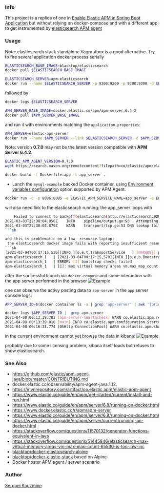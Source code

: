 ### Info

This project is a replica of one in [Enable Elastic APM in Spring Boot Application](https://bhuwanupadhyay.github.io/posts/enable-elastic-apm-in-spring-boot-application) but without relying on docker-compose and
with a different app to get instrumented by [elasticsearch APM agent](https://www.elastic.co/guide/en/apm/agent/java/1.x/supported-technologies-details.html)

### Usage

Note: elasticsearch stack standalone Vagrantbox is a good alternative. Try to fire several application docker process serially
```sh
ELASTICSEARCH_BASE_IMAGE=blacktop/elasticsearch
docker pull $ELASTICSEARCH_BASE_IMAGE
```
```sh
ELASTICSEARCH_SERVER=apm-elasticsearch
docker run --name $ELASTICSEARCH_SERVER -p 9200:9200 -p 9300:9300 -d $ELASTICSEARCH_BASE_IMAGE
```
followed by
```sh
docker logs $ELASTICSEARCH_SERVER

```
```sh
APM_SERVER_BASE_IMAGE=docker.elastic.co/apm/apm-server:6.4.2
docker pull $APM_SERVER_BASE_IMAGE
```
and run it with environments matching the `application.properties`:
```sh
APM_SERVER=elastic-apm-server
docker run --name $APM_SERVER --link $ELASTICSEARCH_SERVER -d $APM_SERVER_BASE_IMAGE
```
Note:  version __0.7.0__ may not be the latest version compatible with __APM Server 6.4.2__.

```sh
ELASTIC_APM_AGENT_VERSION=0.7.0
wget https://search.maven.org/remotecontent?filepath=co/elastic/apm/elastic-apm-agent/${ELASTIC_APM_AGENT_VERSION}/elastic-apm-agent-${ELASTIC_APM_AGENT_VERSION}.jar \-O elastic-apm-agent.jar

docker build -f Dockerfile.app -t app_server .
```
* Lanch the `mysql-example` backed Docker container, using [Environment variables configuration]() option supported by APM Agent.
```sh
docker run -d -p 8086:8085 -e ELASTIC_APM_SERVICE_NAME=app_server -e ELASTIC_APM_APPLICATION_PACKAGES=example.basic -e ELASTIC_APM_SERVER_URLS=http://$APM_SERVER:8200 --link $APM_SERVER app_server
```
 will also need link to the elasticsearch running: the app_server loops with
```sh
	Failed to connect to backoff(elasticsearch(http://elasticsearch:9200)): Get http://elasticsearch:9200: lookup elasticsearch on 75.75.75.75:53: no such host
2021-03-03T22:38:04.850Z	INFO	pipeline/output.go:93	Attempting to reconnect to backoff(elasticsearch(http://elasticsearch:9200)) with 98 reconnect attempt(s)
2021-03-03T22:38:04.879Z	WARN	transport/tcp.go:53	DNS lookup failure "elasticsearch": lookup elasticsearch on 75.75.75.75:53: no such host
```sh

and this is problematic on a low  resource laptop:
 the elasticsearch docker image fails with reporting insufficient resources:
```sh
[2021-03-04T00:17:15,536][INFO ][o.e.t.TransportService   ] [N4XWO8j] publish_address {172.18.0.2:9300}, bound_addresses {0.0.0.0:9300}
apm-elasticsearch_1   | [2021-03-04T00:17:15,579][INFO ][o.e.b.BootstrapChecks    ] [N4XWO8j] bound or publishing to a non-loopback address, enforcing bootstrap checks
apm-elasticsearch_1   | ERROR: [1] bootstrap checks failed
apm-elasticsearch_1   | [1]: max virtual memory areas vm.max_map_count [65530] is too low, increase to at least [262144]

```
after the successful launch via `docker-compose` and some interaction with the app server performed in the browser 
![Example](https://github.com/sergueik/springboot_study/blob/master/basic-elasicsearch-apm/screenshots/capture_application.png)

one can observe the activy posting data to `apm-server` in the `app` server console logs:

```sh
APP_SERVER_ID=$(docker container ls -a | grep 'app-server' | awk '{print $1}' )
```
```sh
docker logs $APP_SERVER_ID |  grep apm-server
2021-04-08 00:13:39.703 [apm-server-healthcheck] WARN co.elastic.apm.report.ApmServerHealthChecker - Elastic APM server is not available (404)
2021-04-08 00:13:39.810 [main] INFO co.elastic.apm.configuration.StartupInfo - Starting Elastic APM 0.7.0 as app-server on Java 1.8.0_212 (IcedTea) Linux 5.4.0-42-generic
2021-04-08 00:16:31.774 [OkHttp ConnectionPool] WARN co.elastic.apm.shaded.okhttp3.OkHttpClient - A connection to http://elastic-apm-server:8200/ was leaked. Did you forget to close a response body? To see where this was allocated, set the OkHttpClient logger level to FINE: Logger.getLogger(OkHttpClient.class.getName()).setLevel(Level.FINE);
```
in the current environment cannot yet browse the data in kibana:
![Example](https://github.com/sergueik/springboot_study/blob/master/basic-elasicsearch-apm/screenshots/capture_kibana.png)
 
probably due to some licensing problem, kibana itself loads but refuses to show elasticsearch.
### See Also

 * https://github.com/elastic/apm-agent-java/blob/master/CONTRIBUTING.md
 * docker.elastic.co/observability/apm-agent-java:1.12.
 * https://mvnrepository.com/artifact/co.elastic.apm/elastic-apm-agent
 * https://www.elastic.co/guide/en/apm/get-started/current/install-and-run.html
 * https://www.elastic.co/guide/en/apm/server/6.8/running-on-docker.html
 * https://www.docker.elastic.co/r/apm/apm-server
 * https://www.elastic.co/guide/en/apm/server/6.8/running-on-docker.html
 * https://www.elastic.co/guide/en/apm/server/current/running-on-docker.html
 * https://stackoverflow.com/questions/11570132/generator-functions-equivalent-in-java
  * https://stackoverflow.com/questions/51445846/elasticsearch-max-virtual-memory-areas-vm-max-map-count-65530-is-too-low-inc
  * [blacktop/docker-elasticsearch-alpine](https://github.com/blacktop/docker-elasticsearch-alpine/blob/master/6.4/Dockerfile)
  * [blacktop/docker-elastic-stack](https://github.com/blacktop/docker-elastic-stack/blob/master/docker-compose.yml) based on Alpine
  * [](https://github.com/cosminseceleanu/tutorials/blob/master/elastic-apm-java/docs/index.md) Docker hoster APM agent / server scenario 
### Author
[Serguei Kouzmine](kouzmine_serguei@yahoo.com)
